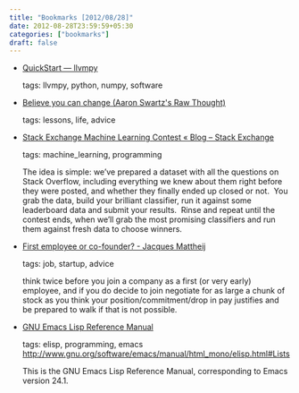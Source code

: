 ```yaml
---
title: "Bookmarks [2012/08/28]"
date: 2012-08-28T23:59:59+05:30
categories: ["bookmarks"]
draft: false
---
```


-   [QuickStart — llvmpy](http://www.llvmpy.org/)

    tags: llvmpy, python, numpy, software

<!--listend-->

-   [Believe you can change (Aaron Swartz's Raw Thought)](http://www.aaronsw.com/weblog/dweck)

    tags: lessons, life, advice

<!--listend-->

-   [Stack Exchange Machine Learning Contest « Blog – Stack Exchange](http://blog.stackoverflow.com/2012/08/stack-exchange-machine-learning-contest/)

    tags: machine_learning, programming

    The idea is simple: we’ve prepared a dataset with all the questions on Stack Overflow, including everything we knew about them right before they were posted, and whether they finally ended up closed or not.  You grab the data, build your brilliant classifier, run it against some leaderboard data and submit your results.  Rinse and repeat until the contest ends, when we’ll grab the most promising classifiers and run them against fresh data to choose winners.

<!--listend-->

-   [First employee or co-founder? - Jacques Mattheij](http://jacquesmattheij.com/first-employee-or-cofounder/)

    tags: job, startup, advice

    think twice before you join a company as a first (or very early) employee, and if you do decide to join negotiate for as large a chunk of stock as you think your position/commitment/drop in pay justifies and be prepared to walk if that is not possible.

<!--listend-->

-   [GNU Emacs Lisp Reference Manual](http://www.gnu.org/software/emacs/manual/html_mono/elisp.html#Lists)

    tags: elisp, programming, emacs
        <http://www.gnu.org/software/emacs/manual/html_mono/elisp.html#Lists>

    This is the GNU Emacs Lisp Reference Manual, corresponding to Emacs version 24.1.
